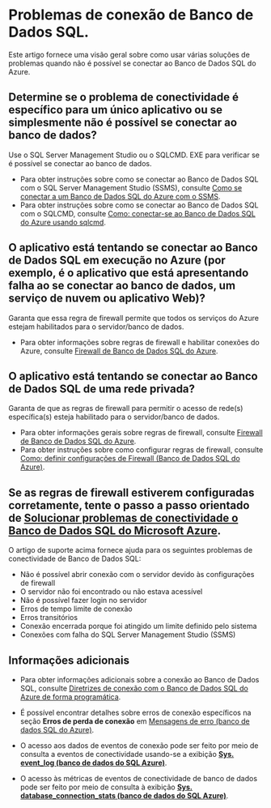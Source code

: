 <properties 
	pageTitle="Problemas de conectividade de Banco de Dados SQL do Azure" 
	description="Identificação e a determinação de falhas de conexão do Banco de Dados SQL." 
	services="sql-database" 
	documentationCenter="" 
	authors="stevestein" 
	manager="jeffreyg" 
	editor=""/>

<tags 
	ms.service="sql-database" 
	ms.devlang="NA" 
	ms.workload="data-management" 
	ms.topic="article" 
	ms.tgt_pltfrm="NA" 
	ms.date="04/14/2015" 
	ms.author="sstein"/>


# Problemas de conexão de Banco de Dados SQL.

Este artigo fornece uma visão geral sobre como usar várias soluções de problemas quando não é possível se conectar ao Banco de Dados SQL do Azure.


## Determine se o problema de conectividade é específico para um único aplicativo ou se simplesmente não é possível se conectar ao banco de dados?

Use o SQL Server Management Studio ou o SQLCMD. EXE para verificar se é possível se conectar ao banco de dados.

- Para obter instruções sobre como se conectar ao Banco de Dados SQL com o SQL Server Management Studio (SSMS), consulte [Como se conectar a um Banco de Dados SQL do Azure com o SSMS](sql-database-connect-to-database.md).
- Para obter instruções sobre como se conectar ao Banco de Dados SQL com o SQLCMD, consulte [Como: conectar-se ao Banco de Dados SQL do Azure usando sqlcmd](https://msdn.microsoft.com/library/azure/ee336280.aspx).



## O aplicativo está tentando se conectar ao Banco de Dados SQL em execução no Azure (por exemplo, é o aplicativo que está apresentando falha ao se conectar ao banco de dados, um serviço de nuvem ou aplicativo Web)?

Garanta que essa regra de firewall permite que todos os serviços do Azure estejam habilitados para o servidor/banco de dados.

- Para obter informações sobre regras de firewall e habilitar conexões do Azure, consulte [Firewall de Banco de Dados SQL do Azure](https://msdn.microsoft.com/library/azure/ee621782.aspx#ConnectingFromAzure).



## O aplicativo está tentando se conectar ao Banco de Dados SQL de uma rede privada?

Garanta de que as regras de firewall para permitir o acesso de rede(s) específica(s) esteja habilitado para o servidor/banco de dados.

- Para obter informações gerais sobre regras de firewall, consulte [Firewall de Banco de Dados SQL do Azure](https://msdn.microsoft.com/library/azure/ee621782.aspx).
- Para obter instruções sobre como configurar regras de firewall, consulte [Como: definir configurações de Firewall (Banco de Dados SQL do Azure)](https://msdn.microsoft.com/library/azure/jj553530.aspx).


## Se as regras de firewall estiverem configuradas corretamente, tente o passo a passo orientado de [Solucionar problemas de conectividade o Banco de Dados SQL do Microsoft Azure](https://support2.microsoft.com/common/survey.aspx?scid=sw;en;3844&showpage=1).

O artigo de suporte acima fornece ajuda para os seguintes problemas de conectividade de Banco de Dados SQL:

- Não é possível abrir conexão com o servidor devido às configurações de firewall 
- O servidor não foi encontrado ou não estava acessível 
- Não é possível fazer login no servidor 
- Erros de tempo limite de conexão 
- Erros transitórios 
- Conexão encerrada porque foi atingido um limite definido pelo sistema 
- Conexões com falha do SQL Server Management Studio (SSMS) 


## Informações adicionais

- Para obter informações adicionais sobre a conexão ao Banco de Dados SQL, consulte [Diretrizes de conexão com o Banco de Dados SQL do Azure de forma programática](https://msdn.microsoft.com/library/azure/ee336282.aspx).   

- É possível encontrar detalhes sobre erros de conexão específicos na seção **Erros de perda de conexão** em [Mensagens de erro (banco de dados SQL do Azure)](https://msdn.microsoft.com/library/azure/ff394106.aspx#bkmk_connection_errors).

- O acesso aos dados de eventos de conexão pode ser feito por meio de consulta a eventos de conectividade usando-se a exibição [**Sys. event_log (banco de dados do SQL Azure)**](https://msdn.microsoft.com/library/dn270018.aspx).

- O acesso às métricas de eventos de conectividade de banco de dados pode ser feito por meio de consulta à exibição [**Sys. database_connection_stats (banco de dados do SQL Azure)**](https://msdn.microsoft.com/library/dn269986.aspx).

 

<!---HONumber=July15_HO2-->